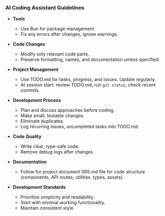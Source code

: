 ### **AI Coding Assistant Guidelines**

- **Tools**

  - Use Bun for package management.
  - Fix any errors after changes, ignore warnings.

- **Code Changes**

  - Modify only relevant code parts.
  - Preserve formatting, names, and documentation unless specified.

- **Project Management**

  - Use TODO.md for tasks, progress, and issues. Update regularly.
  - At session start: review TODO.md, run `git status`, check recent commits.

- **Development Process**

  - Plan and discuss approaches before coding.
  - Make small, testable changes.
  - Eliminate duplicates.
  - Log recurring issues, uncompleted tasks into TODO.md.

- **Code Quality**

  - Write clear, type-safe code.
  - Remove debug logs after changes.

- **Documentation**

  - Follow for project document SRS.md file for code structure (components, API routes, utilities, types, assets).

- **Development Standards**
  - Prioritize simplicity and readability.
  - Start with minimal working functionality.
  - Maintain consistent style.
